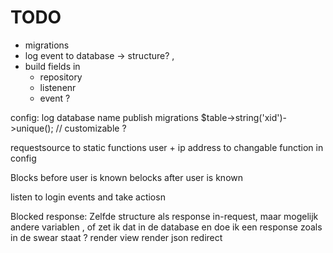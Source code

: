 # TODO
- migrations
- log event to database -> structure? , 
- build fields in
  - repository
  - listenenr
  - event ?


config: log database name
publish migrations
$table->string('xid')->unique(); // customizable ?

requestsource to static functions
user + ip address to changable function in config


Blocks before user is known
belocks after user is known

listen to login events and take actiosn

Blocked response:
Zelfde structure als response in-request, maar mogelijk andere variablen
, of zet ik dat in de database en doe ik een response zoals in de swear staat ?
render view
render json
redirect

